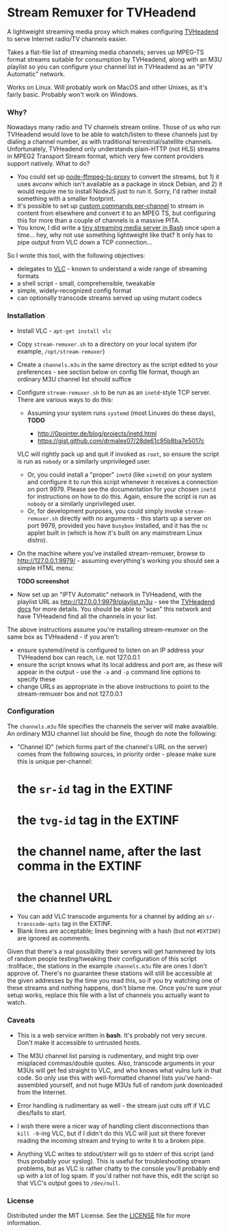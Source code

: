 

# Stream Remuxer for TVHeadend

A lightweight streaming media proxy which makes configuring [TVHeadend](https://github.com/tvheadend/tvheadend) to serve Internet radio/TV channels easier.

Takes a flat-file list of streaming media channels; serves up MPEG-TS format streams suitable for consumption by TVHeadend, along with an M3U playlist so you can configure your channel list in TVHeadend as an "IPTV Automatic" network.

Works on Linux.  Will probably work on MacOS and other Unixes, as it's fairly basic.  Probably won't work on Windows.



### Why?

Nowadays many radio and TV channels stream online.  Those of us who run TVHeadend would love to be able to watch/listen to these channels just by dialing a channel number, as with traditional terrestrial/satellite channels.  Unfortunately, TVHeadend only understands plain-HTTP (not HLS) streams in MPEG2 Transport Stream format, which very few content providers support natively.  What to do?

- You could set up [node-ffmpeg-ts-proxy](https://github.com/Jalle19/node-ffmpeg-mpegts-proxy) to convert the streams, but 1) it uses avconv which isn't available as a package in stock Debian, and 2) it would require me to install NodeJS just to run it.  Sorry, I'd rather install something with a smaller footprint.
- It's possible to set up [custom commands per-channel](https://tvheadend.org/projects/tvheadend/wiki/Custom_MPEG-TS_Input) to stream in content from elsewhere and convert it to an MPEG TS, but configuring this for more than a couple of channels is a massive PITA.
- You know, I did write a [tiny streaming media server in Bash](https://github.com/pobrelkey/alarum) once upon a time... hey, why not use something lightweight like that?  It only has to pipe output from VLC down a TCP connection...

So I wrote this tool, with the following objectives:

- delegates to [VLC](http://www.videolan.org/) - known to understand a wide range of streaming formats
- a shell script - small, comprehensible, tweakable
- simple, widely-recognized config format
- can optionally transcode streams served up using mutant codecs



### Installation

- Install VLC - `apt-get install vlc`
- Copy `stream-remuxer.sh` to a directory on your local system (for example, `/opt/stream-remuxer`)
- Create a `channels.m3u` in the same directory as the script edited to your preferences - see section below on config file format, though an ordinary M3U channel list should suffice
- Configure `stream-remuxer.sh` to be run as an `inetd`-style TCP server.  There are various ways to do this:
  - Assuming your system runs `systemd` (most Linuxes do these days), **TODO**  
  
    - http://0pointer.de/blog/projects/inetd.html
    - https://gist.github.com/drmalex07/28de61c95b8ba7e5017c
  
  VLC will rightly pack up and quit if invoked as `root`, so ensure the script is run as `nobody` or a similarly unprivileged user.
  
  - Or, you could install a "proper" `inetd` (like `xinetd`) on your system and configure it to run this script whenever it receives a connection on port 9979.  Please see the documentation for your chosen `inetd` for instructions on how to do this.  Again, ensure the script is run as `nobody` or a similarly unprivileged user.
  - Or, for development purposes, you could simply invoke `stream-remuxer.sh` directly with no arguments - this starts up a server on port 9979, provided you have `busybox` installed, and it has the `nc` applet built in (which is how it's built on any mainstream Linux distro).
- On the machine where you've installed stream-remuxer, browse to http://127.0.0.1:9979/ - assuming everything's working you should see a simple HTML menu:

    **TODO screenshot**

- Now set up an "IPTV Automatic" network in TVHeadend, with the playlist URL as http://127.0.0.1:9979/playlist.m3u - see the [TVHeadend docs](https://tvheadend.org/projects/tvheadend/wiki/Automatic_IPTV_Network) for more details.  You should be able to "scan" this network and have TVHeadend find all the channels in your list.





The above instructions assume you're installing stream-reumxer on the same box as TVHeadend - if you aren't:
- ensure systemd/inetd is configured to listen on an IP address your TVHeadend box can reach, i.e. not 127.0.0.1
- ensure the script knows what its local address and port are, as these will appear in the output - use the `-a` and `-p` command line options to specify these
- change URLs as appropriate in the above instructions to point to the stream-remuxer box and not 127.0.0.1


### Configuration

The `channels.m3u` file specifies the channels the server will make avaialble.  An ordinary M3U channel list should be fine, though do note the following:

* "Channel ID" (which forms part of the channel's URL on the server) comes from the following sources, in priority order - please make sure this is unique per-channel:
  # the `sr-id` tag in the EXTINF
  # the `tvg-id` tag in the EXTINF
  # the channel name, after the last comma in the EXTINF
  # the channel URL
* You can add VLC transcode arguments for a channel by adding an `sr-transcode-opts` tag in the EXTINF.
* Blank lines are acceptable; lines beginning with a hash (but not `#EXTINF`) are ignored as comments.

Given that there's a real possibility their servers will get hammered by lots of random people testing/tweaking their configuration of this script :trollface:, the stations in the example `channels.m3u` file are ones I don't approve of.  There's no guarantee these stations will still be accessible at the given addresses by the time you read this, so if you try watching one of these streams and nothing happens, don't blame me.  Once you're sure your setup works, replace this file with a list of channels you actually want to watch.


### Caveats

- This is a web service written in __bash__.  It's probably not very secure.  Don't make it accessible to untrusted hosts.

- The M3U channel list parsing is rudimentary, and might trip over misplaced commas/double quotes.  Also, transcode arguments in your M3Us will get fed straight to VLC, and who knows what vulns lurk in that code.  So only use this with well-formatted channel lists you've hand-assembled yourself, and not huge M3Us full of random junk downloaded from the Internet.

- Error handling is rudimentary as well - the stream just cuts off if VLC dies/fails to start.

- I wish there were a nicer way of handling client disconnections than `kill -9`-ing VLC, but if I didn't do this VLC will just sit there forever reading the incoming stream and trying to write it to a broken pipe.

- Anything VLC writes to stdout/sterr will go to stderr of this script (and thus probably your syslog).  This is useful for troubleshooting stream problems, but as VLC is rather chatty to the console you'll probably end up with a lot of log spam.  If you'd rather not have this, edit the script so that VLC's output goes to `/dev/null`.


### License

Distributed under the MIT License. See the [LICENSE](LICENSE) file for more information.

